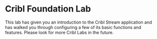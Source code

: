 # Cribl Foundation Lab

This lab has given you an introduction to the Cribl Stream application and has walked you through configuring a few of its basic functions and features. Please look for more Cribl Labs in the future.
